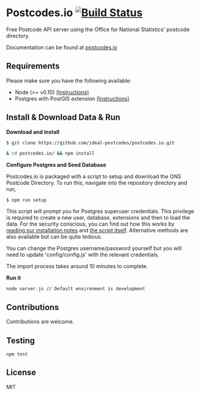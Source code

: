 # Postcodes.io [![Build Status](https://travis-ci.org/ideal-postcodes/postcodes.io.png)](https://travis-ci.org/ideal-postcodes/postcodes.io)

Free Postcode API server using the Office for National Statistics' postcode directory.

Documentation can be found at [postcodes.io](http://postcodes.io)

## Requirements

Please make sure you have the following available:

- Node (>= v0.10) [(Instructions)](http://nodejs.org/)
- Postgres with PostGIS extension [(Instructions)](http://postgis.net/install)

## Install & Download Data & Run

**Download and install**

```bash
$ git clone https://github.com/ideal-postcodes/postcodes.io.git

& cd postcodes.io/ && npm install
```

**Configure Postgres and Seed Database**

Postcodes.io is packaged with a script to setup and download the ONS Postcode Directory. To run this, navigate into the repository directory and run,

```
$ npm run setup
```

This script will prompt you for Postgres superuser credentials. This privilege is required to create a new user, database, extensions and then to load the data. For the security conscious, you can find out how this works by [reading our installation notes](http://postcodes.io/docs#Install-notes) and [the script itself](/bin/setup). Alternative methods are also available but can be quite tedious.

You can change the Postgres username/password yourself but you will need to update 'config/config.js' with the relevant credentials.

The import process takes around 10 minutes to complete.

**Run it**

```
node server.js // Default environment is development
```

## Contributions

Contributions are welcome. 

## Testing

```
npm test
```

## License 

MIT
